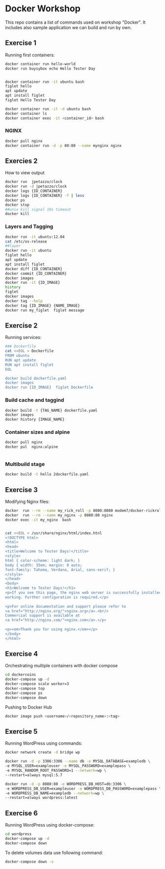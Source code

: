 # Docker Workshop 

This repo contains a list of commands used on workshop "Docker". It includes also sample application we can build and run by own. 


## Exercise 1

Running first containers:

```sh
docker container run hello-world
docker run buysybox echo Hello Tester Day


docker container run -it ubuntu bash
figlet hello
apt update
apt install figlet     
figlet Hello Tester Day

docker container run -it -d ubuntu bash
docker container ls
docker container exec -it <container_id> bash
```


### NGINX
```sh
docker pull nginx
docker container run -d -p 80:80 --name mynginx nginx
```


## Exercies 2 

How to view output

```sh
docker run  jpetazzo/clock          
docker run -d jpetazzo/clock        
docker logs {ID_CONTAINER}          
docker logs {ID_CONTAINER} -f | less
docker ps                           
docker stop                         
##unix kill signal 10s timeout      
docker kill                         
```

### Layers and Tagging
```sh 
docker run -it ubuntu:12.04           
cat /etc/os-release                   
##layer                               
docker run -it ubuntu                 
figlet hello                          
apt update                            
apt install figlet                    
docker diff {ID_CONTAINER}            
docker commit {ID_CONTAINER}          
docker images                         
docker run -it {ID_IMAGE}             
history                               
figlet                                
docker images                         
docker tag --help                     
docker tag {ID_IMAGE} {NAME_IMAGE}    
docker run my_figlet  figlet message  
```


## Exercise 2

Running services:

```sh
### Dockerfile                                                                     
cat <<EOL > Dockerfile                                                          
FROM ubuntu                                                                     
RUN apt update                                                                  
RUN apt install figlet                                                          
EOL                                                                             

docker build dockerfile.yaml                                                                 
docker images                                                                   
docker run {ID_IMAGE}  figlet Dockerfile                                        
```
                                                                                
### Build cache and taggind                                                       
```sh
docker build -t {TAG_NAME} dockerfile.yaml
docker images                                                                   
docker history {IMAGE_NAME}                                                     
```

### Container sizes and alpine                                                    

```sh
docker pull nginx                                                               
docker pul  nginx:alpine                                                        
                                                                                
```

### Multibuild stage

```sh
docker build -t hello 2dockerfile.yaml
```

## Exercise 3

Modifying Nginx files:

```sh
docker  run --rm --name my_rick_roll -p 8080:8080 modem7/docker-rickroll:latest 
docker  run --rm --name my_nginx -p 8080:80 nginx                               
docker exec -it my_nginx  bash                                                  


cat <<EOL > /usr/share/nginx/html/index.htnl                                      
<!DOCTYPE html>                                                                   
<html>                                                                            
<head>                                                                            
<title>Welcome to Tester Days!</title>                                            
<style>                                                                           
html { color-scheme: light dark; }                                                
body { width: 35em; margin: 0 auto;                                               
font-family: Tahoma, Verdana, Arial, sans-serif; }                                
</style>                                                                          
</head>                                                                           
<body>                                                                            
<h1>Welcome to Tester Days!</h1>                                                  
<p>If you see this page, the nginx web server is successfully installed and       
working. Further configuration is required.</p>                                   
                                                                                  
<p>For online documentation and support please refer to                           
<a href="http://nginx.org/">nginx.org</a>.<br/>                                   
Commercial support is available at                                                
<a href="http://nginx.com/">nginx.com</a>.</p>                                    
                                                                                  
<p><em>Thank you for using nginx.</em></p>                                        
</body>                                                                           
</html>                                                                           
```

## Exercise 4

Orchestrating multiple containers with docker compose 

```sh
cd dockercoins 
docker-compose up -d
docker-compose scale worker=3
docker-compose top 
docker-compose ps  
docker-compose down
```

Pushing to Docker Hub

```sh
docker image push <username>/<repository_name>:<tag>
```

## Exercise 5

Running WordPress using commands:

```sh
docker network create -d bridge wp

docker run -d -p 3306:3306 --name db -e MYSQL_DATABASE=exampledb \
-e MYSQL_USER=exampleuser -e MYSQL_PASSWORD=examplepass \ 
-e MYSQL_RANDOM_ROOT_PASSWORD=1 --network=wp \
--restart=always mysql:5.7 

docker run -d -p 8080:80 -e WORDPRESS_DB_HOST=db:3306 \
-e WORDPRESS_DB_USER=exampleuser -e WORDPRESS_DB_PASSWORD=examplepass \
-e WORDPRESS_DB_NAME=exampledb --network=wp \
--restart=always wordpress:latest
```

## Exercise 6

Running WordPress using docker-compose:

```sh
cd wordpress
docker-compose up -d
docker-compose down
```

To delete volumes data use following command:
```sh
docker-compose down -v

